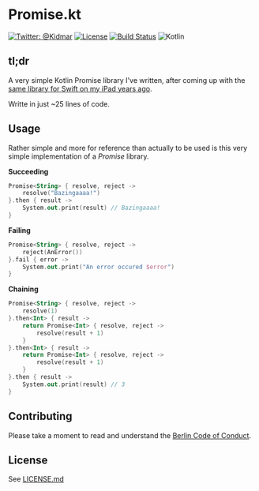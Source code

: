 # Promise.kt

[![Twitter: @Kidmar](https://img.shields.io/badge/contact-@Kidmar-blue.svg?style=flat)](https://twitter.com/Kidmar)
[![License](https://img.shields.io/badge/license-MIT-green.svg?style=flat)](https://github.com/LocativeHQ/Locative-iOS/blob/master/LICENSE.md)
[![Build Status](https://travis-ci.org/kimar/Promise.kt.svg?branch=master)](https://travis-ci.org/kimar/Promise.kt)
![Kotlin](https://img.shields.io/badge/Kotlin-orange.svg)

## tl;dr
A very simple Kotlin Promise library I've written, after coming up with the [same library for Swift on my iPad years ago](https://github.com/kimar/Promise.swift).

Writte in just ~25 lines of code.

## Usage

Rather simple and more for reference than actually to be used is this very simple implementation of a *Promise* library.

**Succeeding**

```kotlin
Promise<String> { resolve, reject ->
	resolve("Bazingaaaa!")
}.then { result ->
	System.out.print(result) // Bazingaaaa!
}
```

**Failing** 

```kotlin
Promise<String> { resolve, reject -> 
	reject(AnError())
}.fail { error ->
	System.out.print("An error occured $error")
}
```

**Chaining**

```kotlin
Promise<String> { resolve, reject -> 
	resolve(1)
}.then<Int> { result -> 
	return Promise<Int> { resolve, reject -> 
		resolve(result + 1)
	}
}.then<Int> { result -> 
	return Promise<Int> { resolve, reject -> 
		resolve(result + 1)
	}
}.then { result -> 
	System.out.print(result) // 3
}
```

## Contributing

Please take a moment to read and understand the [Berlin Code of Conduct](CODE_OF_CONDUCT.md).

## License

See [LICENSE.md](LICENSE.md)

